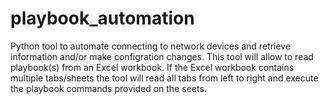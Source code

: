 # playbook_automation
Python tool to automate connecting to network devices and retrieve information and/or make configration changes.
This tool will allow to read playbook(s) from an Excel workbook. If the Excel workbook contains multiple tabs/sheets the tool will read all tabs from left to right and execute the playbook commands provided on the seets.
